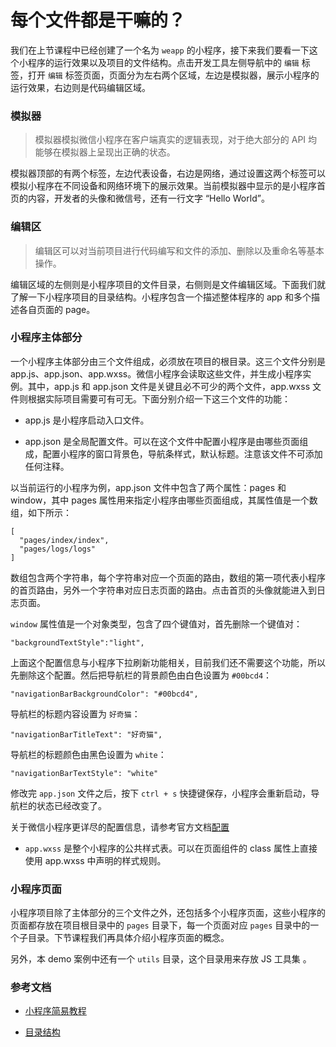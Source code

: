 # 每个文件都是干嘛的？

我们在上节课程中已经创建了一个名为 `weapp` 的小程序，接下来我们要看一下这个小程序的运行效果以及项目的文件结构。点击开发工具左侧导航中的 `编辑` 标签，打开 `编辑` 标签页面，页面分为左右两个区域，左边是模拟器，展示小程序的运行效果，右边则是代码编辑区域。

### 模拟器

>模拟器模拟微信小程序在客户端真实的逻辑表现，对于绝大部分的 API 均能够在模拟器上呈现出正确的状态。

模拟器顶部的有两个标签，左边代表设备，右边是网络，通过设置这两个标签可以模拟小程序在不同设备和网络环境下的展示效果。当前模拟器中显示的是小程序首页的内容，开发者的头像和微信号，还有一行文字 “Hello World”。

### 编辑区

>编辑区可以对当前项目进行代码编写和文件的添加、删除以及重命名等基本操作。

编辑区域的左侧则是小程序项目的文件目录，右侧则是文件编辑区域。下面我们就了解一下小程序项目的目录结构。小程序包含一个描述整体程序的 app 和多个描述各自页面的 page。

### 小程序主体部分

一个小程序主体部分由三个文件组成，必须放在项目的根目录。这三个文件分别是 app.js、app.json、app.wxss。微信小程序会读取这些文件，并生成小程序实例。其中，app.js 和 app.json 文件是关键且必不可少的两个文件，app.wxss 文件则根据实际项目需要可有可无。下面分别介绍一下这三个文件的功能：

* app.js 是小程序启动入口文件。

* app.json 是全局配置文件。可以在这个文件中配置小程序是由哪些页面组成，配置小程序的窗口背景色，导航条样式，默认标题。注意该文件不可添加任何注释。

以当前运行的小程序为例，app.json 文件中包含了两个属性：pages 和 window，其中 pages 属性用来指定小程序由哪些页面组成，其属性值是一个数组，如下所示：

```
[
  "pages/index/index",
  "pages/logs/logs"
]
```

数组包含两个字符串，每个字符串对应一个页面的路由，数组的第一项代表小程序的首页路由，另外一个字符串对应日志页面的路由。点击首页的头像就能进入到日志页面。

`window` 属性值是一个对象类型，包含了四个键值对，首先删除一个键值对：

```
"backgroundTextStyle":"light",
```

上面这个配置信息与小程序下拉刷新功能相关，目前我们还不需要这个功能，所以先删除这个配置。然后把导航栏的背景颜色由白色设置为 `#00bcd4`：

```
"navigationBarBackgroundColor": "#00bcd4",
```

导航栏的标题内容设置为 `好奇猫`：

```
"navigationBarTitleText": "好奇猫",
```

导航栏的标题颜色由黑色设置为 `white`：

```
"navigationBarTextStyle": "white"
```

修改完 `app.json` 文件之后，按下 `ctrl + s` 快捷键保存，小程序会重新启动，导航栏的状态已经改变了。

关于微信小程序更详尽的配置信息，请参考官方文档[配置](https://mp.weixin.qq.com/debug/wxadoc/dev/framework/config.html?t=2017112)

* `app.wxss` 是整个小程序的公共样式表。可以在页面组件的 class 属性上直接使用 app.wxss 中声明的样式规则。

### 小程序页面

小程序项目除了主体部分的三个文件之外，还包括多个小程序页面，这些小程序的页面都存放在项目根目录中的 `pages` 目录下，每一个页面对应 `pages` 目录中的一个子目录。下节课程我们再具体介绍小程序页面的概念。

另外，本 demo 案例中还有一个 `utils` 目录，这个目录用来存放 JS 工具集 。

### 参考文档

* [小程序简易教程](https://mp.weixin.qq.com/debug/wxadoc/dev/?t=2017112)

* [目录结构](https://mp.weixin.qq.com/debug/wxadoc/dev/framework/structure.html)
